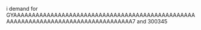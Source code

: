 i demand for GYAAAAAAAAAAAAAAAAAAAAAAAAAAAAAAAAAAAAAAAAAAAAAAAAAAAAAAAAAAAAAAAAAAAAAAAAAAAAAAAAAAA7
and 300345
